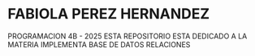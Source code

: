 # FABIOLA PEREZ HERNANDEZ
PROGRAMACION 4B - 2025
ESTA REPOSITORIO ESTA DEDICADO A LA MATERIA IMPLEMENTA BASE DE DATOS RELACIONES  
